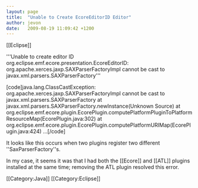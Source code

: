 ```yaml
---
layout: page
title:  "Unable to Create EcoreEditorID Editor"
author: jevon
date:   2009-08-19 11:09:42 +1200
---
```


[[Eclipse]]

'''Unable to create editor ID org.eclipse.emf.ecore.presentation.EcoreEditorID: org.apache.xerces.jaxp.SAXParserFactoryImpl cannot be cast to javax.xml.parsers.SAXParserFactory'''

[code]java.lang.ClassCastException: org.apache.xerces.jaxp.SAXParserFactoryImpl cannot be cast to javax.xml.parsers.SAXParserFactory
at javax.xml.parsers.SAXParserFactory.newInstance(Unknown Source)
at org.eclipse.emf.ecore.plugin.EcorePlugin.computePlatformPluginToPlatformResourceMap(EcorePlugin.java:302)
at org.eclipse.emf.ecore.plugin.EcorePlugin.computePlatformURIMap(EcorePlugin.java:424)
...[/code]

It looks like this occurs when two plugins register two different ''SaxParserFactory''s.

In my case, it seems it was that I had both the [[Ecore]] and [[ATL]] plugins installed at the same time; removing the ATL plugin resolved this error.

[[Category:Java]]
[[Category:Eclipse]]